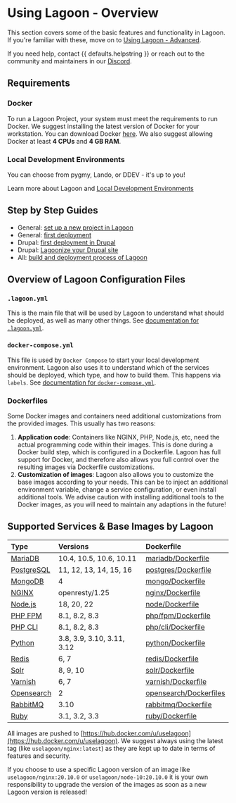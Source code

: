 # Using Lagoon - Overview

This section covers some of the basic features and functionality in Lagoon. If you're familiar with these, move on to [Using Lagoon - Advanced](../using-lagoon-advanced/index.md).

If you need help, contact {{ defaults.helpstring }} or reach out to the community and maintainers in our [Discord](../community/discord.md).

## Requirements

### Docker

To run a Lagoon Project, your system must meet the requirements to run Docker. We suggest installing the latest version of Docker for your workstation. You can download Docker [here](https://www.docker.com/get-docker). We also suggest allowing Docker at least **4 CPUs** and **4 GB RAM**.

### Local Development Environments

You can choose from pygmy, Lando, or DDEV - it's up to you!

Learn more about Lagoon and [Local Development Environments](local-development-environments.md)

## Step by Step Guides

* General: [set up a new project in Lagoon](setup-project.md)
* General: [first deployment](first-deployment.md)
* Drupal: [first deployment in Drupal](../applications/drupal/first-deployment-of-drupal.md)
* Drupal: [Lagoonize your Drupal site](../applications/drupal/step-by-step-getting-drupal-ready-to-run-on-lagoon.md)
* All: [build and deployment process of Lagoon](../concepts-basics/build-and-deploy-process.md)

## Overview of Lagoon Configuration Files

### `.lagoon.yml`

This is the main file that will be used by Lagoon to understand what should be deployed, as well as many other things. See [documentation for `.lagoon.yml`](../concepts-basics/lagoon-yml.md).

### `docker-compose.yml`

This file is used by `Docker Compose` to start your local development environment. Lagoon also uses it to understand which of the services should be deployed, which type, and how to build them. This happens via `labels`. See [documentation for `docker-compose.yml`](../concepts-basics/docker-compose-yml.md).

### Dockerfiles

Some Docker images and containers need additional customizations from the provided images. This usually has two reasons:

1. **Application code**: Containers like NGINX, PHP, Node.js, etc, need the actual programming code within their images. This is done during a Docker build step, which is configured in a Dockerfile. Lagoon has full support for Docker, and therefore also allows you full control over the resulting images via Dockerfile customizations.
2. **Customization of images**: Lagoon also allows you to customize the base images according to your needs. This can be to inject an additional environment variable, change a service configuration, or even install additional tools. We advise caution with installing additional tools to the Docker images, as you will need to maintain any adaptions in the future!

## Supported Services & Base Images by Lagoon

| Type | Versions | Dockerfile |
| :--- | :--- | :--- |
| [MariaDB](../docker-images/mariadb.md) | 10.4, 10.5, 10.6, 10.11 | [mariadb/Dockerfile](https://github.com/uselagoon/lagoon-images/blob/main/images/mariadb) |
| [PostgreSQL](../docker-images/postgres.md) | 11, 12, 13, 14, 15, 16 | [postgres/Dockerfile](https://github.com/uselagoon/lagoon-images/blob/main/images/postgres) |
| [MongoDB](../docker-images/mongodb.md) | 4 | [mongo/Dockerfile](https://github.com/uselagoon/lagoon-images/blob/main/images/mongo) |
| [NGINX](../docker-images/nginx.md) | openresty/1.25 | [nginx/Dockerfile](https://github.com/uselagoon/lagoon-images/blob/main/images/nginx) |
| [Node.js](../docker-images/nodejs.md) | 18, 20, 22 | [node/Dockerfile](https://github.com/uselagoon/lagoon-images/blob/main/images/node) |
| [PHP FPM](../docker-images/php-fpm.md) | 8.1, 8.2, 8.3 | [php/fpm/Dockerfile](https://github.com/uselagoon/lagoon-images/blob/main/images/php-fpm) |
| [PHP CLI](../docker-images/php-cli.md) | 8.1, 8.2, 8.3 | [php/cli/Dockerfile](https://github.com/uselagoon/lagoon-images/blob/main/images/php-cli) |
| [Python](../docker-images/nodejs.md) | 3.8, 3.9, 3.10, 3.11, 3.12 | [python/Dockerfile](https://github.com/uselagoon/lagoon-images/blob/main/images/python) |
| [Redis](../docker-images/redis.md) | 6, 7 | [redis/Dockerfile](https://github.com/uselagoon/lagoon-images/blob/main/images/redis) |
| [Solr](../docker-images/solr.md) | 8, 9, 10 | [solr/Dockerfile](https://github.com/uselagoon/lagoon-images/blob/main/images/solr) |
| [Varnish](../docker-images/varnish.md) | 6, 7 | [varnish/Dockerfile](https://github.com/uselagoon/lagoon-images/blob/main/images/varnish) |
| [Opensearch](../docker-images/opensearch.md) | 2 | [opensearch/Dockerfiles](https://github.com/uselagoon/lagoon-images/blob/main/images/opensearch) |
| [RabbitMQ](../docker-images/rabbitmq.md) | 3.10 | [rabbitmq/Dockerfile](https://github.com/uselagoon/lagoon-images/blob/main/images/rabbitmq) |
| [Ruby](../docker-images/ruby.md) | 3.1, 3.2, 3.3 | [ruby/Dockerfile](https://github.com/uselagoon/lagoon-images/blob/main/images/ruby) |

All images are pushed to [https://hub.docker.com/u/uselagoon](https://hub.docker.com/u/uselagoon). We suggest always using the latest tag \(like `uselagoon/nginx:latest`\) as they are kept up to date in terms of features and security.

If you choose to use a specific Lagoon version of an image like `uselagoon/nginx:20.10.0` or `uselagoon/node-10:20.10.0` it is your own responsibility to upgrade the version of the images as soon as a new Lagoon version is released!
